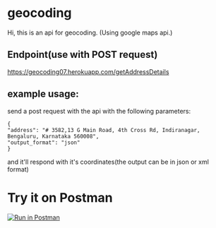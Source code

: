 # geocoding

Hi, this is an api for geocoding.
(Using google maps api.)
## Endpoint(use with POST request)
https://geocoding07.herokuapp.com/getAddressDetails


## example usage:
send a post request with the api with the following parameters:
    
    {
    "address": "# 3582,13 G Main Road, 4th Cross Rd, Indiranagar,
    Bengaluru, Karnataka 560008",
    "output_format": "json"
    }
    
and it'll respond with it's coordinates(the output can be in json or xml format)    

# Try it on Postman
[![Run in Postman](https://run.pstmn.io/button.svg)](https://god.gw.postman.com/run-collection/17302941-11aae902-de47-4501-9ede-167773f46c4b?action=collection%2Ffork&collection-url=entityId%3D17302941-11aae902-de47-4501-9ede-167773f46c4b%26entityType%3Dcollection%26workspaceId%3D549bc406-a7d0-4e1e-beb7-3ec206ae1a8b)

    
    
